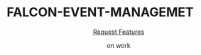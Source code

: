 # FALCON-EVENT-MANAGEMET

<p align="center"><a href="https://github.com/Muhammad-Ramees/FALCON-EVENT-MANAGEMET/issues/new">Request Features</a></p>
<p align="center">on work</p>
